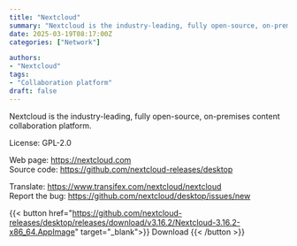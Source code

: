 ```yaml
---
title: "Nextcloud"
summary: "Nextcloud is the industry-leading, fully open-source, on-premises content collaboration platform."
date: 2025-03-19T08:17:00Z
categories: ["Network"]

authors:
- "Nextcloud"
tags: 
- "Collaboration platform"
draft: false
---
```


Nextcloud is the industry-leading, fully open-source, on-premises content collaboration platform.

License: GPL-2.0

Web page: <https://nextcloud.com>  
Source code: <https://github.com/nextcloud-releases/desktop>

Translate: <https://www.transifex.com/nextcloud/nextcloud>  
Report the bug: <https://github.com/nextcloud/desktop/issues/new>  

{{< button href="https://github.com/nextcloud-releases/desktop/releases/download/v3.16.2/Nextcloud-3.16.2-x86_64.AppImage" target="_blank">}}
Download
{{< /button >}}